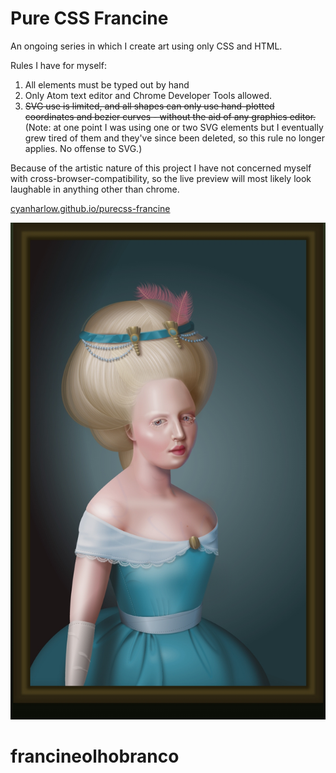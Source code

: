 # Pure CSS Francine

An ongoing series in which I create art using only CSS and HTML.

Rules I have for myself:

1. All elements must be typed out by hand
2. Only Atom text editor and Chrome Developer Tools allowed.
3. ~~SVG use is limited, and all shapes can only use hand-plotted coordinates and bezier curves - without the aid of any graphics editor.~~
(Note: at one point I was using one or two SVG elements but I eventually grew tired of them and they've since been deleted, so this rule no longer applies. No offense to SVG.)

Because of the artistic nature of this project I have not concerned myself with cross-browser-compatibility, so the live preview will most likely look laughable in anything other than chrome.

[cyanharlow.github.io/purecss-francine](https://cyanharlow.github.io/purecss-francine/)

![alt text](https://raw.githubusercontent.com/cyanharlow/purecss-francine/master/preview.jpg)
# francineolhobranco

